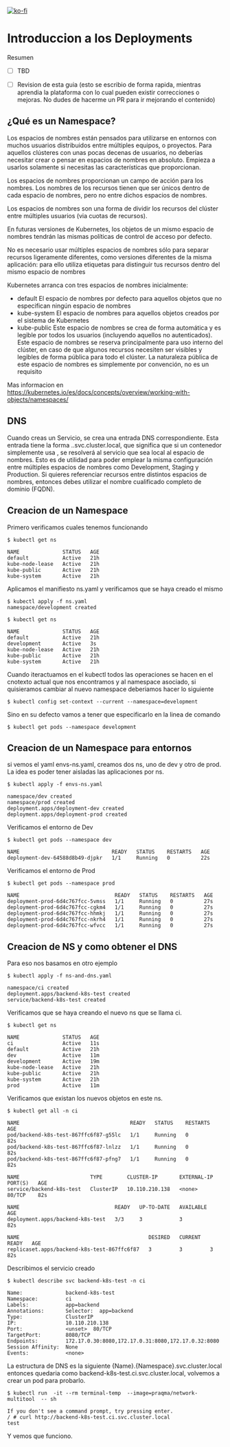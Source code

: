 [![ko-fi](https://www.ko-fi.com/img/githubbutton_sm.svg)](https://ko-fi.com/josephefranco)

# Introduccion a los Deployments

Resumen

- [ ] TBD
- [ ] Revision de esta guia (esto se escribio de forma rapida, mientras aprendia la plataforma con lo cual pueden existir correcciones o mejoras. No dudes de hacerme un PR para ir mejorando el contenido)


## ¿Qué es un Namespace?

Los espacios de nombres están pensados para utilizarse en entornos con muchos usuarios distribuidos entre múltiples equipos, o proyectos. Para aquellos clústeres con unas pocas decenas de usuarios, no deberías necesitar crear o pensar en espacios de nombres en absoluto. Empieza a usarlos solamente si necesitas las características que proporcionan.

Los espacios de nombres proporcionan un campo de acción para los nombres. Los nombres de los recursos tienen que ser únicos dentro de cada espacio de nombres, pero no entre dichos espacios de nombres.

Los espacios de nombres son una forma de dividir los recursos del clúster entre múltiples usuarios (via cuotas de recursos).

En futuras versiones de Kubernetes, los objetos de un mismo espacio de nombres tendrán las mismas políticas de control de acceso por defecto.

No es necesario usar múltiples espacios de nombres sólo para separar recursos ligeramente diferentes, como versiones diferentes de la misma aplicación: para ello utiliza etiquetas para distinguir tus recursos dentro del mismo espacio de nombres


Kubernetes arranca con tres espacios de nombres inicialmente:

+ default El espacio de nombres por defecto para aquellos objetos que no especifican ningún espacio de nombres
+ kube-system El espacio de nombres para aquellos objetos creados por el sistema de Kubernetes
+ kube-public Este espacio de nombres se crea de forma automática y es legible por todos los usuarios (incluyendo aquellos no autenticados). Este espacio de nombres se reserva principalmente para uso interno del clúster, en caso de que algunos recursos necesiten ser visibles y legibles de forma pública para todo el clúster. La naturaleza pública de este espacio de nombres es simplemente por convención, no es un requisito

Mas informacion en https://kubernetes.io/es/docs/concepts/overview/working-with-objects/namespaces/

## DNS
Cuando creas un Servicio, se crea una entrada DNS correspondiente. Esta entrada tiene la forma <service-name>.<namespace-name>.svc.cluster.local, que significa que si un contenedor simplemente usa <service-name>, se resolverá al servicio que sea local al espacio de nombres. Esto es de utilidad para poder emplear la misma configuración entre múltiples espacios de nombres como Development, Staging y Production. Si quieres referenciar recursos entre distintos espacios de nombres, entonces debes utilizar el nombre cualificado completo de dominio (FQDN).

 
## Creacion de un Namespace

Primero verificamos cuales tenemos funcionando
```
$ kubectl get ns

NAME              STATUS   AGE
default           Active   21h
kube-node-lease   Active   21h
kube-public       Active   21h
kube-system       Active   21h
```

Aplicamos el manifiesto ns.yaml y verificamos que se haya creado el mismo
```
$ kubectl apply -f ns.yaml
namespace/development created

$ kubectl get ns

NAME              STATUS   AGE
default           Active   21h
development       Active   3s
kube-node-lease   Active   21h
kube-public       Active   21h
kube-system       Active   21h
```

Cuando iteractuamos en el kubectl todos las operaciones se hacen en el cnotexto actual que nos encontramos y al namespace asociado, si quisieramos cambiar al nuevo namespace deberiamos hacer lo siguiente

```
$ kubectl config set-context --current --namespace=development
```

Sino en su defecto vamos a tener que especificarlo en la linea de comando

```
$ kubectl get pods --namespace development
```
  

## Creacion de un Namespace para entornos

si vemos el yaml envs-ns.yaml, creamos dos ns, uno de dev y otro de prod. La idea es poder tener aisladas las aplicaciones por ns.


```
$ kubectl apply -f envs-ns.yaml

namespace/dev created
namespace/prod created
deployment.apps/deployment-dev created
deployment.apps/deployment-prod created
```

Verificamos el entorno de Dev

```
$ kubectl get pods --namespace dev

NAME                              READY   STATUS    RESTARTS   AGE
deployment-dev-64588d8b49-djpkr   1/1     Running   0          22s
```

Verificamos el entorno de Prod
```
$ kubectl get pods --namespace prod

NAME                               READY   STATUS    RESTARTS   AGE
deployment-prod-6d4c767fcc-5vmss   1/1     Running   0          27s
deployment-prod-6d4c767fcc-cgkm4   1/1     Running   0          27s
deployment-prod-6d4c767fcc-hhmkj   1/1     Running   0          27s
deployment-prod-6d4c767fcc-nkrh4   1/1     Running   0          27s
deployment-prod-6d4c767fcc-wfvcc   1/1     Running   0          27s
```


## Creacion de NS y como obtener el DNS


Para eso nos basamos en otro ejemplo
```
$ kubectl apply -f ns-and-dns.yaml 

namespace/ci created
deployment.apps/backend-k8s-test created
service/backend-k8s-test created
```

Verificamos que se haya creando el nuevo ns que se llama ci.

```
$ kubectl get ns

NAME              STATUS   AGE
ci                Active   11s
default           Active   21h
dev               Active   11m
development       Active   19m
kube-node-lease   Active   21h
kube-public       Active   21h
kube-system       Active   21h
prod              Active   11m
```

Verificamos que existan los nuevos objetos en este ns.

```
$ kubectl get all -n ci 

NAME                                    READY   STATUS    RESTARTS   AGE
pod/backend-k8s-test-867ffc6f87-g55lc   1/1     Running   0          82s
pod/backend-k8s-test-867ffc6f87-lnlzz   1/1     Running   0          82s
pod/backend-k8s-test-867ffc6f87-pfng7   1/1     Running   0          82s

NAME                       TYPE        CLUSTER-IP       EXTERNAL-IP   PORT(S)   AGE
service/backend-k8s-test   ClusterIP   10.110.210.138   <none>        80/TCP    82s

NAME                               READY   UP-TO-DATE   AVAILABLE   AGE
deployment.apps/backend-k8s-test   3/3     3            3           82s

NAME                                          DESIRED   CURRENT   READY   AGE
replicaset.apps/backend-k8s-test-867ffc6f87   3         3         3       82s
```

Describimos el servicio creado


```
$ kubectl describe svc backend-k8s-test -n ci

Name:              backend-k8s-test
Namespace:         ci
Labels:            app=backend
Annotations:       Selector:  app=backend
Type:              ClusterIP
IP:                10.110.210.138
Port:              <unset>  80/TCP
TargetPort:        8080/TCP
Endpoints:         172.17.0.30:8080,172.17.0.31:8080,172.17.0.32:8080
Session Affinity:  None
Events:            <none>

```

La estructura de DNS es la siguiente  {Name}.{Namespace}.svc.cluster.local entonces quedaria como backend-k8s-test.ci.svc.cluster.local, volvemos a crear un pod para probarlo.

```
$ kubectl run  -it --rm terminal-temp  --image=praqma/network-multitool  -- sh      

If you don't see a command prompt, try pressing enter.
/ # curl http://backend-k8s-test.ci.svc.cluster.local
test

```

Y vemos que funciono.